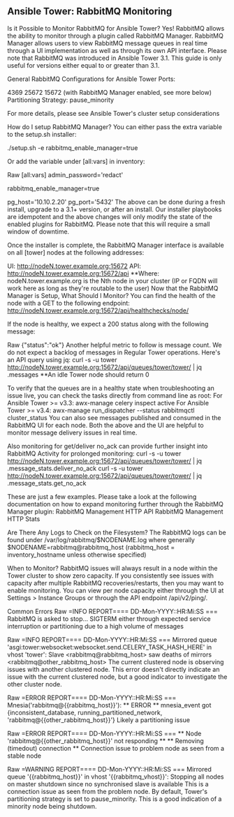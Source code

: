 ## Ansible Tower: RabbitMQ Monitoring


Is it Possible to Monitor RabbitMQ for Ansible Tower?
Yes! RabbitMQ allows the ability to monitor through a plugin called RabbitMQ Manager.
RabbitMQ Manager allows users to view RabbitMQ message queues in real time through a UI implementation as well as through its own API interface.
Please note that RabbitMQ was introduced in Ansible Tower 3.1. This guide is only useful for versions either equal to or greater than 3.1.

General RabbitMQ Configurations for Ansible Tower
Ports:

4369
25672
15672 (with RabbitMQ Manager enabled, see more below)
Partitioning Strategy: pause_minority

For more details, please see Ansible Tower's cluster setup considerations

How do I setup RabbitMQ Manager?
You can either pass the extra variable to the setup.sh installer:

./setup.sh -e rabbitmq_enable_manager=true

Or add the variable under [all:vars] in inventory:

Raw
[all:vars]
admin_password='redact'

rabbitmq_enable_manager=true

pg_host='10.10.2.20'
pg_port='5432'
The above can be done during a fresh install, upgrade to a 3.1+ version, or after an install. Our installer playbooks are idempotent and the above changes will only modify the state of the enabled plugins for RabbitMQ. Please note that this will require a small window of downtime.

Once the installer is complete, the RabbitMQ Manager interface is available on all [tower] nodes at the following addresses:

UI: http://nodeN.tower.example.org:15672
API: http://nodeN.tower.example.org:15672/api
**Where: nodeN.tower.example.org is the Nth node in your cluster (IP or FQDN will work here as long as they're routable to the user)
Now that the RabbitMQ Manager is Setup, What Should I Monitor?
You can find the health of the node with a GET to the following endpoint:
http://nodeN.tower.example.org:15672/api/healthchecks/node/

If the node is healthy, we expect a 200 status along with the following message:

Raw
{"status":"ok"}
Another helpful metric to follow is message count. We do not expect a backlog of messages in Regular Tower operations. Here's an API query using jq:
curl -s -u tower http://nodeN.tower.example.org:15672/api/queues/tower/tower/ | jq .messages
**An idle Tower node should return 0

To verify that the queues are in a healthy state when troubleshooting an issue live, you can check the tasks directly from command line as root:
For Ansible Tower >= v3.3: awx-manage celery inspect active
For Ansible Tower >= v3.4: awx-manage run_dispatcher --status
rabbitmqctl cluster_status
You can also see messages published and consumed in the RabbitMQ UI for each node.
Both the above and the UI are helpful to monitor message delivery issues in real time.

Also monitoring for get/deliver no_ack can provide further insight into RabbitMQ Activity for prolonged monitoring:
curl -s -u tower http://nodeN.tower.example.org:15672/api/queues/tower/tower/ | jq .message_stats.deliver_no_ack
curl -s -u tower http://nodeN.tower.example.org:15672/api/queues/tower/tower/ | jq .message_stats.get_no_ack

These are just a few examples. Please take a look at the following documentation on how to expand monitoring further through the RabbitMQ Manager plugin:
RabbitMQ Management HTTP API
RabbitMQ Management HTTP Stats

Are There Any Logs to Check on the Filesystem?
The RabbitMQ logs can be found under /var/log/rabbitmq/$NODENAME.log where generally $NODENAME=rabbitmq@rabbitmq_host (rabbitmq_host = inventory_hostname unless otherwise specified)

When to Monitor?
RabbitMQ issues will always result in a node within the Tower cluster to show zero capacity. If you consistently see issues with capacity after multiple RabbitMQ recoveries/restarts, then you may want to enable monitoring. You can view per node capacity either through the UI at Settings > Instance Groups or through the API endpoint /api/v2/ping/.

Common Errors
Raw
=INFO REPORT==== DD-Mon-YYYY::HR:Mi:SS ===
RabbitMQ is asked to stop...
SIGTERM either through expected service interruption or partitioning due to a high volume of messages

Raw
=INFO REPORT==== DD-Mon-YYYY::HR:Mi:SS ===
Mirrored queue 'asgi:tower:websocket:websocket.send.CELERY_TASK_HASH_HERE' in vhost 'tower': Slave <rabbitmq@rabbitmq_host> saw deaths of mirrors <rabbitmq@other_rabbitmq_host>
The current clustered node is observing issues with another clustered node. This error doesn't directly indicate an issue with the current clustered node, but a good indicator to investigate the other cluster node.

Raw
=ERROR REPORT==== DD-Mon-YYYY::HR:Mi:SS ===
Mnesia('rabbitmq@{{rabbitmq_host}}'): ** ERROR ** mnesia_event got {inconsistent_database, running_partitioned_network, 'rabbitmq@{{other_rabbitmq_host}}'}
Likely a partitioning issue

Raw
=ERROR REPORT==== DD-Mon-YYYY::HR:Mi:SS ===
** Node 'rabbitmq@{{other_rabbitmq_host}}' not responding **
** Removing (timedout) connection **
Connection issue to problem node as seen from a stable node

Raw
=WARNING REPORT==== DD-Mon-YYYY::HR:Mi:SS ===
Mirrored queue '{{rabbitmq_host}}' in vhost '{{rabbitmq_vhost}}': Stopping all nodes on master shutdown since no synchronised slave is available
This is a connection issue as seen from the problem node. By default, Tower's partitioning strategy is set to pause_minority. This is a good indication of a minority node being shutdown.